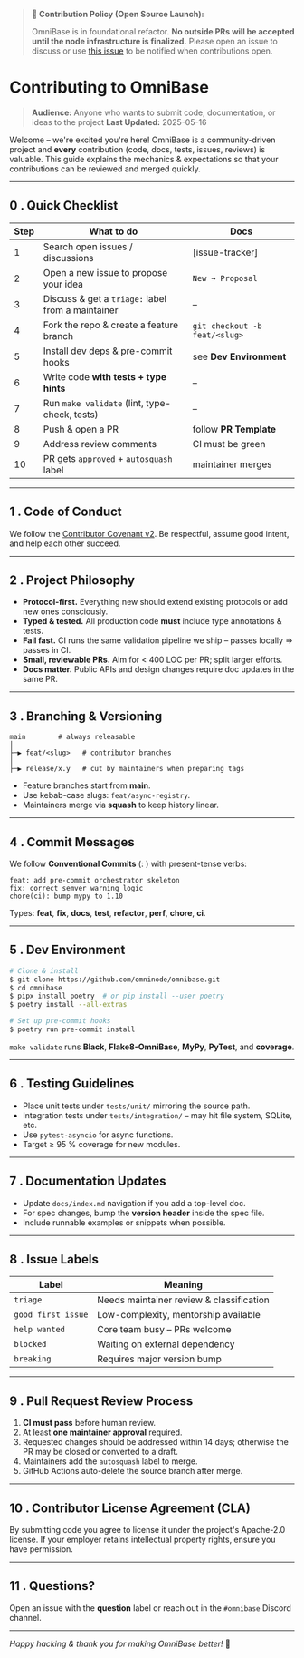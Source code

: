 <!-- === OmniNode:Metadata ===
metadata_version: 0.1.0
protocol_version: 1.1.0
owner: OmniNode Team
copyright: OmniNode Team
schema_version: 1.1.0
name: contributing.md
version: 1.0.0
uuid: b4c4270e-e2c1-4485-a9ca-bcafd742cd90
author: OmniNode Team
created_at: 2025-05-28T12:40:25.993875
last_modified_at: 2025-05-28T17:20:06.285671
description: Stamped by ONEX
state_contract: state_contract://default
lifecycle: active
hash: fa629ec3ac4daa07c2387e494b59ef76dbb96693f866d197f576af8b8b4996f4
entrypoint: python@contributing.md
runtime_language_hint: python>=3.11
namespace: omnibase.stamped.contributing
meta_type: tool
<!-- === /OmniNode:Metadata === -->


> **🚧 Contribution Policy (Open Source Launch):**
>
> OmniBase is in foundational refactor. **No outside PRs will be accepted until the node infrastructure is finalized.**
> Please open an issue to discuss or use [this issue](link-to-notify-issue) to be notified when contributions open.

# Contributing to OmniBase

> **Audience:** Anyone who wants to submit code, documentation, or ideas to the project
> **Last Updated:** 2025-05-16

Welcome – we're excited you're here!  OmniBase is a community-driven project and **every** contribution (code, docs, tests, issues, reviews) is valuable.  This guide explains the mechanics & expectations so that your contributions can be reviewed and merged quickly.

---

## 0 .  Quick Checklist

| Step | What to do | Docs |
|------|------------|------|
| 1 | Search open issues / discussions | [issue-tracker] |
| 2 | Open a new issue to propose your idea | `New ➜ Proposal` |
| 3 | Discuss & get a `triage:` label from a maintainer |  – |
| 4 | Fork the repo & create a feature branch | `git checkout -b feat/<slug>` |
| 5 | Install dev deps & pre-commit hooks | see **Dev Environment** |
| 6 | Write code **with tests + type hints** |  – |
| 7 | Run `make validate` (lint, type-check, tests) |  – |
| 8 | Push & open a PR | follow **PR Template** |
| 9 | Address review comments | CI must be green |
| 10 | PR gets `approved` + `autosquash` label | maintainer merges |

---

## 1 .  Code of Conduct

We follow the [Contributor Covenant v2](https://contributor-covenant.org).  Be respectful, assume good intent, and help each other succeed.

---

## 2 .  Project Philosophy

* **Protocol-first.**  Everything new should extend existing protocols or add new ones consciously.
* **Typed & tested.**  All production code **must** include type annotations & tests.
* **Fail fast.**  CI runs the same validation pipeline we ship – passes locally ⇒ passes in CI.
* **Small, reviewable PRs.**  Aim for < 400 LOC per PR; split larger efforts.
* **Docs matter.**  Public APIs and design changes require doc updates in the same PR.

---

## 3 .  Branching & Versioning

```text
main        # always releasable
│
├─▶ feat/<slug>   # contributor branches
│
├─▶ release/x.y   # cut by maintainers when preparing tags
````

* Feature branches start from **main**.
* Use kebab-case slugs: `feat/async-registry`.
* Maintainers merge via **squash** to keep history linear.

---

## 4 .  Commit Messages

We follow **Conventional Commits** (<type>: <subject>) with present-tense verbs:

```text
feat: add pre-commit orchestrator skeleton
fix: correct semver warning logic
chore(ci): bump mypy to 1.10
```

Types: **feat**, **fix**, **docs**, **test**, **refactor**, **perf**, **chore**, **ci**.

---

## 5 .  Dev Environment

```bash
# Clone & install
$ git clone https://github.com/omninode/omnibase.git
$ cd omnibase
$ pipx install poetry  # or pip install --user poetry
$ poetry install --all-extras

# Set up pre-commit hooks
$ poetry run pre-commit install
```

`make validate` runs **Black**, **Flake8-OmniBase**, **MyPy**, **PyTest**, and **coverage**.

---

## 6 .  Testing Guidelines

* Place unit tests under `tests/unit/` mirroring the source path.
* Integration tests under `tests/integration/` – may hit file system, SQLite, etc.
* Use `pytest-asyncio` for async functions.
* Target ≥ 95 % coverage for new modules.

---

## 7 .  Documentation Updates

* Update `docs/index.md` navigation if you add a top-level doc.
* For spec changes, bump the **version header** inside the spec file.
* Include runnable examples or snippets when possible.

---

## 8 .  Issue Labels

| Label              | Meaning                                  |
| ------------------ | ---------------------------------------- |
| `triage`           | Needs maintainer review & classification |
| `good first issue` | Low-complexity, mentorship available     |
| `help wanted`      | Core team busy – PRs welcome             |
| `blocked`          | Waiting on external dependency           |
| `breaking`         | Requires major version bump              |

---

## 9 .  Pull Request Review Process

1. **CI must pass** before human review.
2. At least **one maintainer approval** required.
3. Requested changes should be addressed within 14 days; otherwise the PR may be closed or converted to a draft.
4. Maintainers add the `autosquash` label to merge.
5. GitHub Actions auto-delete the source branch after merge.

---

## 10 .  Contributor License Agreement (CLA)

By submitting code you agree to license it under the project's Apache-2.0 license.  If your employer retains intellectual property rights, ensure you have permission.

---

## 11 .  Questions?

Open an issue with the **question** label or reach out in the `#omnibase` Discord channel.

---

*Happy hacking & thank you for making OmniBase better!*  🎉
